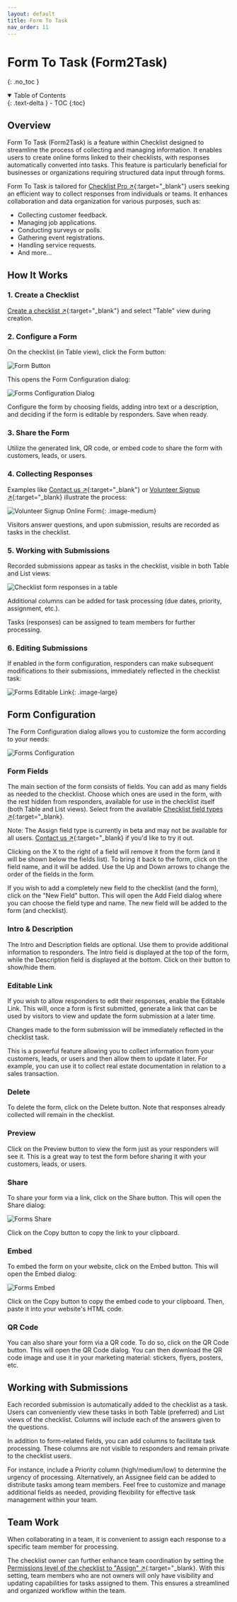 ```yaml
---
layout: default
title: Form To Task
nav_order: 11
---
```


# Form To Task (Form2Task)

{: .no_toc }

<details open markdown="block">
  <summary>
    Table of Contents
  </summary>
  {: .text-delta }
- TOC
{:toc}
</details>

## Overview

Form To Task (Form2Task) is a feature within Checklist designed to streamline the process of collecting and managing information. It enables users to create online forms linked to their checklists, with responses automatically converted into tasks. This feature is particularly beneficial for businesses or organizations requiring structured data input through forms.

Form To Task is tailored for [Checklist Pro ↗](https://checklist.com/pricing "Checklist Pricing"){:target="\_blank"} users seeking an efficient way to collect responses from individuals or teams. It enhances collaboration and data organization for various purposes, such as:

- Collecting customer feedback.
- Managing job applications.
- Conducting surveys or polls.
- Gathering event registrations.
- Handling service requests.
- And more...

## How It Works

### 1. Create a Checklist

[Create a checklist ↗](/checklists/checklists/#creating-checklists){:target="\_blank"} and select "Table" view during creation.

### 2. Configure a Form

On the checklist (in Table view), click the Form button:

![Form Button](/assets/images/form-to-task/forms-button.png)

This opens the Form Configuration dialog:

![Forms Configuration Dialog](/assets/images/form-to-task/forms-configuration-dialog.png)

Configure the form by choosing fields, adding intro text or a description, and deciding if the form is editable by responders. Save when ready.

### 3. Share the Form

Utilize the generated link, QR code, or embed code to share the form with customers, leads, or users.

### 4. Collecting Responses

Examples like [Contact us ↗](https://checklist.com/forms/contact "Online Contact Us Form builder"){:target="\_blank"} or [Volunteer Signup ↗](https://checklist.com/forms/volunteer-signup "Online Volunteer Signup Form builder"){:target="\_blank} illustrate the process:

![Volunteer Signup Online Form](/assets/images/start/form-2-task-form.png){: .image-medium}

Visitors answer questions, and upon submission, results are recorded as tasks in the checklist.

### 5. Working with Submissions

Recorded submissions appear as tasks in the checklist, visible in both Table and List views:

![Checklist form responses in a table](/assets/images/start/form-2-task-table.png)

Additional columns can be added for task processing (due dates, priority, assignment, etc.).

Tasks (responses) can be assigned to team members for further processing.

### 6. Editing Submissions

If enabled in the form configuration, responders can make subsequent modifications to their submissions, immediately reflected in the checklist task:

![Forms Editable Link](/assets/images/form-to-task/forms-editable-link.png){: .image-large}

## Form Configuration

The Form Configuration dialog allows you to customize the form according to your needs:

![Forms Configuration](/assets/images/form-to-task/forms-configuration-full.png)

### Form Fields

The main section of the form consists of fields. You can add as many fields as needed to the checklist. Choose which ones are used in the form, with the rest hidden from responders, available for use in the checklist itself (both Table and List views). Select from the available [Checklist field types ↗](/checklists/task-types/ "Form Field Types"){:target="\_blank}.

Note: The Assign field type is currently in beta and may not be available for all users. [Contact us ↗](https://checklist.com/contact){:target="\_blank} if you'd like to try it out.

Clicking on the X to the right of a field will remove it from the form (and it will be shown below the fields list). To bring it back to the form, click on the field name, and it will be added. Use the Up and Down arrows to change the order of the fields in the form.

If you wish to add a completely new field to the checklist (and the form), click on the "New Field" button. This will open the Add Field dialog where you can choose the field type and name. The new field will be added to the form (and checklist).

### Intro & Description

The Intro and Description fields are optional. Use them to provide additional information to responders. The Intro field is displayed at the top of the form, while the Description field is displayed at the bottom. Click on their button to show/hide them.

### Editable Link

If you wish to allow responders to edit their responses, enable the Editable Link. This will, once a form is first submitted, generate a link that can be used by visitors to view and update the form submission at a later time.

Changes made to the form submission will be immediately reflected in the checklist task.

This is a powerful feature allowing you to collect information from your customers, leads, or users and then allow them to update it later. For example, you can use it to collect real estate documentation in relation to a sales transaction.

### Delete

To delete the form, click on the Delete button. Note that responses already collected will remain in the checklist.

### Preview

Click on the Preview button to view the form just as your responders will see it. This is a great way to test the form before sharing it with your customers, leads, or users.

### Share

To share your form via a link, click on the Share button. This will open the Share dialog:

![Forms Share](/assets/images/form-to-task/forms-share.png)

Click on the Copy button to copy the link to your clipboard.

### Embed

To embed the form on your website, click on the Embed button. This will open the Embed dialog:

![Forms Embed](/assets/images/form-to-task/forms-embed.png)

Click on the Copy button to copy the embed code to your clipboard. Then, paste it into your website's HTML code.

### QR Code

You can also share your form via a QR code. To do so, click on the QR Code button. This will open the QR Code dialog. You can then download the QR code image and use it in your marketing material: stickers, flyers, posters, etc.

## Working with Submissions

Each recorded submission is automatically added to the checklist as a task. Users can conveniently view these tasks in both Table (preferred) and List views of the checklist. Columns will include each of the answers given to the questions.

In addition to form-related fields, you can add columns to facilitate task processing. These columns are not visible to responders and remain private to the checklist users.

For instance, include a Priority column (high/medium/low) to determine the urgency of processing. Alternatively, an Assignee field can be added to distribute tasks among team members. Feel free to customize and manage additional fields as needed, providing flexibility for effective task management within your team.

## Team Work

When collaborating in a team, it is convenient to assign each response to a specific team member for processing.

The checklist owner can further enhance team coordination by setting the [Permissions level of the checklist to "Assign" ↗](/checklists/checklist-members/#assign){:target="\_blank}. With this setting, team members who are not owners will only have visibility and updating capabilities for tasks assigned to them. This ensures a streamlined and organized workflow within the team.
